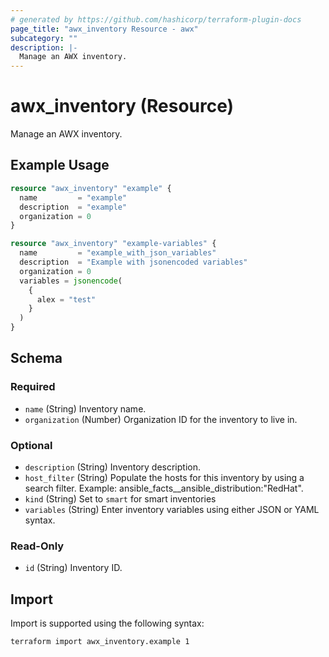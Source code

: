 ```yaml
---
# generated by https://github.com/hashicorp/terraform-plugin-docs
page_title: "awx_inventory Resource - awx"
subcategory: ""
description: |-
  Manage an AWX inventory.
---
```


# awx_inventory (Resource)

Manage an AWX inventory.

## Example Usage

```terraform
resource "awx_inventory" "example" {
  name         = "example"
  description  = "example"
  organization = 0
}

resource "awx_inventory" "example-variables" {
  name         = "example_with_json_variables"
  description  = "Example with jsonencoded variables"
  organization = 0
  variables = jsonencode(
    {
      alex = "test"
    }
  )
}
```

<!-- schema generated by tfplugindocs -->
## Schema

### Required

- `name` (String) Inventory name.
- `organization` (Number) Organization ID for the inventory to live in.

### Optional

- `description` (String) Inventory description.
- `host_filter` (String) Populate the hosts for this inventory by using a search filter. Example: ansible_facts__ansible_distribution:"RedHat".
- `kind` (String) Set to `smart` for smart inventories
- `variables` (String) Enter inventory variables using either JSON or YAML syntax.

### Read-Only

- `id` (String) Inventory ID.

## Import

Import is supported using the following syntax:

```shell
terraform import awx_inventory.example 1
```
